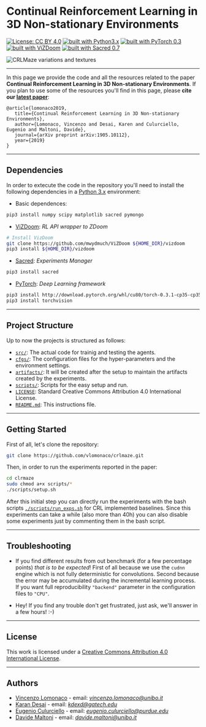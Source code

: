 # Continual Reinforcement Learning in 3D Non-stationary Environments 

[![License: CC BY 4.0](https://img.shields.io/badge/License-CC%20BY%204.0-lightgrey.svg)](http://creativecommons.org/licenses/by/4.0/)
[![built with Python3.x](https://img.shields.io/badge/build%20with-python3.x-red.svg)](https://www.python.org/)
[![built with PyTorch 0.3](https://img.shields.io/badge/build%20with-PyTorch0.3-brightgreen.svg)](https://pytorch.org/)
[![built with ViZDoom](https://img.shields.io/badge/build%20with-ViZDoom1.1.5-blue.svg)](http://vizdoom.cs.put.edu.pl/)
[![built with Sacred 0.7](https://img.shields.io/badge/build%20with-Sacred0.7-yellow.svg)](https://github.com/IDSIA/sacred)

![CRLMaze variations and textures](https://www.dropbox.com/s/yczm8z6x7fznw8q/doom_variations_obs_txt.png?raw=1)

----------------------------------------------

In this page we provide the code and all the resources related to the paper **Continual Reinforcement Learning in 3D Non-stationary Environments**. If you plan to use some of the resources you'll find in this page, please **cite our [latest paper](http://arxiv.org/abs/1905.10112)**: 

	@article{lomonaco2019,
       title={Continual Reinforcement Learning in 3D Non-stationary Environments},
       author={Lomonaco, Vincenzo and Desai, Karen and Culurciello, Eugenio and Maltoni, Davide},
       journal={arXiv preprint arXiv:1905.10112},
       year={2019}
	}

----------------------------------------------

## Dependencies

In order to extecute the code in the repository you'll need to install the following dependencies in a [Python 3.x](https://www.python.org/) environment:

* Basic dependences:

```bash
pip3 install numpy scipy matplotlib sacred pymongo
```

* [ViZDoom](https://pypi.python.org/pypi/numpy/1.6.1): _RL API wrapper to ZDoom_

```bash
# Install VizDoom
git clone https://github.com/mwydmuch/ViZDoom ${HOME_DIR}/vizdoom
pip3 install ${HOME_DIR}/vizdoom
```

* [Sacred](https://github.com/IDSIA/sacred): _Experiments Manager_

```bash
pip3 install sacred
```

* [PyTorch](https://pytorch.org/): _Deep Learning framework_

```bash
pip3 install http://download.pytorch.org/whl/cu80/torch-0.3.1-cp35-cp35m-linux_x86_64.whl
pip3 install torchvision
```

----------------------------------------------

## Project Structure
Up to now the projects is structured as follows:

- [`src/`](src): The actual code for trainig and testing the agents.
- [`cfgs/`](cfgs): The configuration files for the hyper-parameters and the environment settings.
- [`artifacts/`](artifacts): It will be created after the setup to maintain the artifacts created by the experiments.
- [`scripts/`](script): Scripts for the easy setup and run.
- [`LICENSE`](LICENSE): Standard Creative Commons Attribution 4.0 International License.
- [`README.md`](README.md): This instructions file.
----------------------------------------------

## Getting Started

First of all, let's clone the repository:

```bash
git clone https://github.com/vlomonaco/crlmaze.git
```

Then, in order to run the experiments reported in the paper: 

```bash
cd clrmaze
sudo chmod a+x scripts/*
./scripts/setup.sh
```

After this initial step you can directly run the experiments with the bash scripts [`./scripts/run_exps.sh`](run_exps.sh) for CRL implemented baselines. Since this experiments can take a while (also more than 40h) you can also disable some experiments just by commenting them in the bash script.

----------------------------------------------

## Troubleshooting

- If you find different results from out benchmark (for a few percentage points) _that is to be expected_! First of all because we use the `cudnn` engine which is not fully deterministic for convolutions. Second because the error may be accumulated during the incremental learning process. If you want full reproducibility `"backend"` parameter in the configuration files to `"CPU"`.

- Hey! If you find any trouble don't get frustrated, just ask, we'll answer in a few hours! :-)

----------------------------------------------

## License

This work is licensed under a <a href="https://creativecommons.org/licenses/by/4.0/">Creative Commons Attribution 4.0 International License</a>. 

----------------------------------------------

## Authors

* [Vincenzo Lomonaco](http://vincenzolomonaco.com) - email: *vincenzo.lomonaco@unibo.it*
* [Karan Desai](https://kdexd.github.io/) - email: *kdexd@gatech.edu*
* [Eugenio Culurciello](https://scholar.google.com/citations?user=SeGmqkIAAAAJ&hl=en) - email: *eugenio.culurciello@purdue.edu*
* [Davide Maltoni](https://www.unibo.it/sitoweb/davide.maltoni/en) - email: *davide.maltoni@unibo.it*
